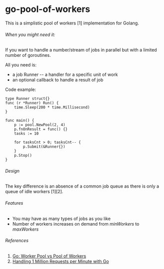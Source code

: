 # go-pool-of-workers

This is a simplistic pool of workers [1] implementation for Golang.

###### When you might need it:
If you want to handle a number/stream of jobs in parallel but with a limited number of goroutines.

All you need is:
 * a job Runner -- a handler for a specific unit of work
 * an optional callback to handle a result of job 

Code example:

    type Runner struct{}
    func (r *Runner) Run() {
        time.Sleep(200 * time.Millisecond)
    }
    
    func main() {
        p := pool.NewPool(2, 4)
        p.fnOnResult = func() {}
        tasks := 10

        for tasksCnt > 0; tasksCnt-- {
            p.Submit(&Runner{})
        }
        p.Stop()
    }


###### Design
The key difference is an absence of a common job queue as there is only a queue of idle workers [1][2].

###### Features
* You may have as many types of jobs as you like
* Number of workers increases on demand from *minWorkers* to *maxWorkers*  

###### References
1. [Go: Worker Pool vs Pool of Workers](https://medium.com/@hau12a1/go-worker-pool-vs-pool-of-workers-b7c0598b4a67)
2. [Handling 1 Million Requests per Minute with Go](http://marcio.io/2015/07/handling-1-million-requests-per-minute-with-golang/)
